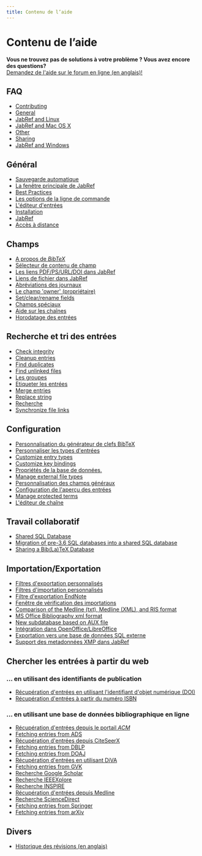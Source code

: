 ```yaml
---
title: Contenu de l’aide
---
```


# Contenu de l’aide

<div class="panel panel-info">
  <div class="panel-heading">
    <strong>Vous ne trouvez pas de solutions à votre problème ? Vous avez encore des questions?</strong>
  </div>
  <div class="panel-body">
    <a class="btn btn-default" role="button" href="http://discourse.jabref.org">Demandez de l'aide sur le forum en ligne (en anglais)!</a>
  </div>
</div>


## FAQ
- [Contributing](/fr/FAQcontributing)
- [General](/fr/FAQgeneral)
- [JabRef and Linux](/fr/FAQlinux)
- [JabRef and Mac OS X](/fr/FAQosx)
- [Other](/fr/FAQother)
- [Sharing](/fr/FAQsharing)
- [JabRef and Windows](/fr/FAQwindows)


## Général
- [Sauvegarde automatique](/fr/Autosave)
- [La fenêtre principale de JabRef](/fr/BaseFrame)
- [Best Practices](/fr/BestPractices)
- [Les options de la ligne de commande](/fr/CommandLine)
- [L'éditeur d'entrées](/fr/EntryEditor)
- [Installation](/fr/Installation)
- [JabRef](/fr/JabRef)
- [Accès à distance](/fr/Remote)


## Champs
- [A propos de *BibTeX*](/fr/Bibtex)
- [Sélecteur de contenu de champ](/fr/ContentSelector)
- [Les liens PDF/PS/URL/DOI dans JabRef](/fr/ExternalFiles)
- [Liens de fichier dans JabRef](/fr/FileLinks)
- [Abréviations des journaux](/fr/JournalAbbreviations)
- [Le champ 'owner' (propriétaire)](/fr/Owner)
- [Set/clear/rename fields](/fr/SetClearRenameFields)
- [Champs spéciaux](/fr/SpecialFields)
- [Aide sur les chaînes](/fr/Strings)
- [Horodatage des entrées](/fr/TimeStamp)


## Recherche et tri des entrées
- [Check integrity](/fr/CheckIntegrity)
- [Cleanup entries](/fr/CleanupEntries)
- [Find duplicates](/fr/FindDuplicates)
- [Find unlinked files](/fr/FindUnlinkedFiles)
- [Les groupes](/fr/Groups)
- [Etiqueter les entrées](/fr/Marking)
- [Merge entries](/fr/MergeEntries)
- [Replace string](/fr/ReplaceString)
- [Recherche](/fr/Search)
- [Synchronize file links](/fr/SynchroFileLinks)


## Configuration
- [Personnalisation du générateur de clefs BibTeX](/fr/BibtexKeyPatterns)
- [Personnaliser les types d'entrées](/fr/CustomEntries)
- [Customize entry types](/fr/CustomEntryTypes)
- [Customize key bindings](/fr/CustomKeyBindings)
- [Propriétés de la base de données.](/fr/DatabaseProperties)
- [Manage external file types](/fr/ExternalFileTypes)
- [Personnalisation des champs généraux](/fr/GeneralFields)
- [Configuration de l'aperçu des entrées](/fr/Preview)
- [Manage protected terms](/fr/ProtectedTerms)
- [L'éditeur de chaîne](/fr/StringEditor)


## Travail collaboratif
- [Shared SQL Database](/fr/SQLDatabase)
- [Migration of pre-3.6 SQL databases into a shared SQL database](/fr/SQLDatabaseMigration)
- [Sharing a Bib(La)TeX Database](/fr/SharedBibFile)


## Importation/Exportation
- [Filtres d'exportation personnalisés](/fr/CustomExports)
- [Filtres d'importation personnalisés](/fr/CustomImports)
- [Filtre d'exportation EndNote](/fr/EndNoteFilters)
- [Fenêtre de vérification des importations](/fr/ImportInspectionDialog)
- [Comparison of the Medline (txt), Medline (XML), and RIS format](/fr/MedlineRIS)
- [MS Office Bibliography xml format](/fr/MsOfficeBibFieldMapping)
- [New subdatabase based on AUX file](/fr/NewBasedOnAux)
- [Intégration dans OpenOffice/LibreOffice](/fr/OpenOfficeIntegration)
- [Exportation vers une base de données SQL externe](/fr/SQLExport)
- [Support des metadonnées XMP dans JabRef](/fr/XMP)


## Chercher les entrées à partir du web


### ... en utilisant des identifiants de publication
- [Récupération d'entrées en utilisant l'identifiant d'objet numérique (DOI)](/fr/DOItoBibTeX)
- [Récupération d'entrées à partir du numéro ISBN](/fr/ISBNtoBibTeX)


### ... en utilisant une base de données bibliographique en ligne
- [Récupération d'entrées depuis le portail *ACM*](/fr/ACMPortal)
- [Fetching entries from ADS](/fr/ADS)
- [Récupération d'entrées depuis CiteSeerX](/fr/CiteSeer)
- [Fetching entries from DBLP](/fr/DBLP)
- [Fetching entries from DOAJ](/fr/DOAJ)
- [Récupération d'entrées en utilisant DiVA](/fr/DiVAtoBibTeX)
- [Fetching entries from GVK](/fr/GVK)
- [Recherche Google Scholar](/fr/GoogleScholar)
- [Recherche IEEEXplore](/fr/IEEEXplore)
- [Recherche INSPIRE](/fr/INSPIRE)
- [Récupération d'entrées depuis Medline](/fr/Medline)
- [Recherche ScienceDirect](/fr/ScienceDirect)
- [Fetching entries from Springer](/fr/Springer)
- [Fetching entries from arXiv](/fr/arXiv)



## Divers
- [Historique des révisions (en anglais)](/fr/RevisionHistory)


